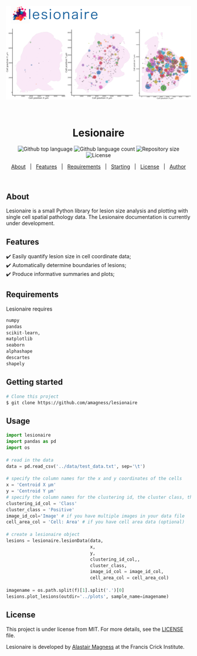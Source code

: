 <div align="center" id="top"> 
  <img src="./docs/images/lesionaire.png" alt="Lesionaire" />

  &#xa0;

  <!-- <a href="https://lesionaire.netlify.app">Demo</a> -->
</div>

<h1 align="center">Lesionaire</h1>

<p align="center">
  <img alt="Github top language" src="https://img.shields.io/github/languages/top/amagness/lesionaire?color=56BEB8">

  <img alt="Github language count" src="https://img.shields.io/github/languages/count/amagness/lesionaire?color=56BEB8">

  <img alt="Repository size" src="https://img.shields.io/github/repo-size/amagness/lesionaire?color=56BEB8">

  <img alt="License" src="https://img.shields.io/github/license/amagness/lesionaire?color=56BEB8">

  <!-- <img alt="Github issues" src="https://img.shields.io/github/issues/amagness/lesionaire?color=56BEB8" /> -->

  <!-- <img alt="Github forks" src="https://img.shields.io/github/forks/amagness/lesionaire?color=56BEB8" /> -->

  <!-- <img alt="Github stars" src="https://img.shields.io/github/stars/amagness/lesionaire?color=56BEB8" /> -->
</p>

<!-- Status -->

<!-- <h4 align="center"> 
	🚧  Lesionaire 🚀 Under construction...  🚧
</h4> 

<hr> -->

<p align="center">
  <a href="#dart-about">About</a> &#xa0; | &#xa0; 
  <a href="#sparkles-features">Features</a> &#xa0; | &#xa0;
  <a href="#white_check_mark-requirements">Requirements</a> &#xa0; | &#xa0;
  <a href="#starting">Starting</a> &#xa0; | &#xa0;
  <a href="#license">License</a> &#xa0; | &#xa0;
  <a href="https://github.com/amagness" target="_blank">Author</a>
</p>

<br>

## About ##

Lesionaire is a small Python library for lesion size analysis and plotting with single cell spatial pathology data. The Lesionaire documentation is currently under development.

## Features ##

:heavy_check_mark: Easily quantify lesion size in cell coordinate data;\
:heavy_check_mark: Automatically determine boundaries of lesions;\
:heavy_check_mark: Produce informative summaries and plots;

## Requirements ##

Lesionaire requires 
```python
numpy 
pandas
scikit-learn, 
matplotlib 
seaborn
alphashape
descartes 
shapely
```

## Getting started ##

```bash
# Clone this project
$ git clone https://github.com/amagness/lesionaire

```

## Usage ##

```python
import lesionaire
import pandas as pd
import os

# read in the data
data = pd.read_csv('../data/test_data.txt', sep='\t')

# specify the column names for the x and y coordinates of the cells
x = 'Centroid X µm'
y = 'Centroid Y µm'
# specify the column names for the clustering id, the cluster class, the image id and the cell area. If you have use QuPath to identify positive and negative cells in a whole slide image, these will be 'Class' and 'Positive' respectively.
clustering_id_col = 'Class'
cluster_class = 'Positive'
image_id_col='Image' # if you have multiple images in your data file
cell_area_col = 'Cell: Area' # if you have cell area data (optional)

# create a lesionaire object
lesions = lesionaire.lesionData(data, 
                                x, 
                                y, 
                                clustering_id_col,, 
                                cluster_class, 
                                image_id_col = image_id_col, 
                                cell_area_col = cell_area_col)

imagename = os.path.split(f)[1].split('.')[0]
lesions.plot_lesions(outdir='../plots', sample_name=imagename)

```

## License ##

This project is under license from MIT. For more details, see the [LICENSE](LICENSE.md) file.


Lesionaire is developed by <a href="https://github.com/amagness" target="_blank">Alastair Magness</a> at the Francis Crick Institute.


